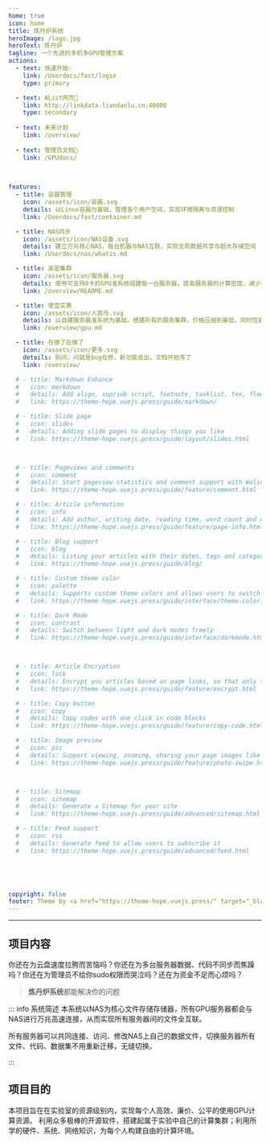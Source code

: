```yaml
---
home: true
icon: home
title: 炼丹炉系统
heroImage: /logo.jpg
heroText: 炼丹炉
tagline: 一个先进的多机多GPU管理方案
actions:
  - text: 快速开始💡
    link: /Userdocs/fast/login
    type: primary

  - text: AList网页🔑
    link: http://linkdata.liandanlu.cn:40000
    type: secondary
  
  - text: 未来计划
    link: /overview/
  
  - text: 管理员文档🐠
    link: /GPUdocs/
  
  

features:
  - title: 容器管理
    icon: /assets/icon/容器.svg
    details: 以Linux容器为基础，管理各个用户空间，实现环境隔离与资源控制
    link: /Userdocs/fast/container.md

  - title: NAS同步
    icon: /assets/icon/NAS设备.svg
    details: 建立万兆核心NAS，每台机器与NAS互联，实现全局数据共享与超大存储空间
    link: /Userdocs/nas/whatis.md

  - title: 高密集群
    icon: /assets/icon/服务器.svg
    details: 使用可支持8卡的GPU准系统组建每一台服务器，提高服务器的计算密度，减少机房空间浪费
    link: /overview/README.md

  - title: 便宜实惠
    icon: /assets/icon/人民币.svg
    details: 以自建服务器准系统为基础，搭建所有的服务集群，价格压缩到最低，同时性能上也不逊色于高贵的成品方案，把钱花在刀刃上。
    link: /overview/gpu.md

  - title: 在做了在做了
    icon: /assets/icon/更多.svg
    details: 别问，问就是bug在修，新功能会出，文档开始写了
    link: /overview/

  # - title: Markdown Enhance
  #   icon: markdown
  #   details: Add align, sup/sub script, footnote, tasklist, tex, flowchart, diagram, mark and presentation support in markdown
  #   link: https://theme-hope.vuejs.press/guide/markdown/

  # - title: Slide page
  #   icon: slides
  #   details: Adding slide pages to display things you like
  #   link: https://theme-hope.vuejs.press/guide/layout/slides.html



  # - title: Pageviews and comments
  #   icon: comment
  #   details: Start pageview statistics and comment support with Waline
  #   link: https://theme-hope.vuejs.press/guide/feature/comment.html

  # - title: Article information
  #   icon: info
  #   details: Add author, writing date, reading time, word count and other information to your article
  #   link: https://theme-hope.vuejs.press/guide/feature/page-info.html

  # - title: Blog support
  #   icon: blog
  #   details: Listing your articles with their dates, tags and categories with some awesome layouts
  #   link: https://theme-hope.vuejs.press/guide/blog/

  # - title: Custom theme color
  #   icon: palette
  #   details: Supports custom theme colors and allows users to switch between preset theme colors
  #   link: https://theme-hope.vuejs.press/guide/interface/theme-color.html

  # - title: Dark Mode
  #   icon: contrast
  #   details: Switch between light and dark modes freely
  #   link: https://theme-hope.vuejs.press/guide/interface/darkmode.html



  # - title: Article Encryption
  #   icon: lock
  #   details: Encrypt you articles based on page links, so that only the one you want could see them
  #   link: https://theme-hope.vuejs.press/guide/feature/encrypt.html

  # - title: Copy button
  #   icon: copy
  #   details: Copy codes with one click in code blocks
  #   link: https://theme-hope.vuejs.press/guide/feature/copy-code.html

  # - title: Image preview
  #   icon: pic
  #   details: Support viewing, zooming, sharing your page images like a gallery
  #   link: https://theme-hope.vuejs.press/guide/feature/photo-swipe.html



  # - title: Sitemap
  #   icon: sitemap
  #   details: Generate a Sitemap for your site
  #   link: https://theme-hope.vuejs.press/guide/advanced/sitemap.html

  # - title: Feed support
  #   icon: rss
  #   details: Generate feed to allow users to subscribe it
  #   link: https://theme-hope.vuejs.press/guide/advanced/feed.html



 

copyright: false
footer: Theme by <a href="https://theme-hope.vuejs.press/" target="_blank">VuePress Theme Hope</a> | MIT Licensed, Copyright © 2019-present Mr.Hope
---
```


---


## 项目内容

你还在为云盘速度拉胯而苦恼吗？你还在为多台服务器数据、代码不同步而焦躁吗？你还在为管理员不给你sudo权限而哭泣吗？还在为资金不足而心烦吗？

>**炼丹炉系统**都能解决你的问题

::: info 系统简述
本系统以NAS为核心文件存储存储器，所有GPU服务器都会与NAS进行万兆高速连接，从而实现所有服务器间的文件全互联。

所有服务器可以共同连接、访问、修改NAS上自己的数据文件，切换服务器所有文件、代码、数据集不用重新迁移，无缝切换。

:::

## 项目目的
本项目旨在在实验室的资源级别内，实现每个人高效、廉价、公平的使用GPU计算资源。
利用众多极棒的开源软件，搭建起属于实验中自己的计算集群；利用所学的硬件、系统、网络知识，为每个人构建自由的计算环境。